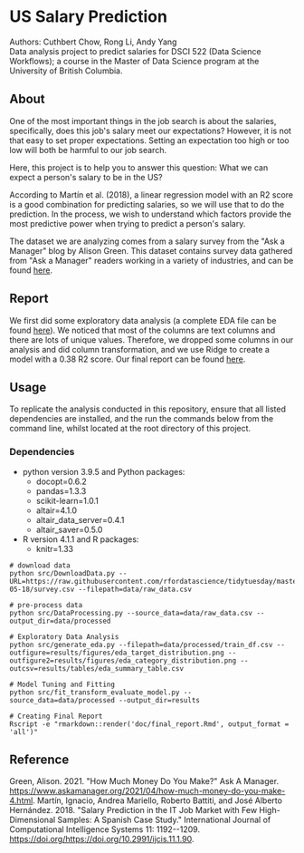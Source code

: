 # US Salary Prediction

Authors: Cuthbert Chow, Rong Li, Andy Yang\
Data analysis project to predict salaries for DSCI 522 (Data Science Workflows); a course in the Master of Data Science program at the University of British Columbia.

## About

One of the most important things in the job search is about the salaries, specifically, does this job's salary meet our expectations? However, it is not that easy to set proper expectations. Setting an expectation too high or too low will both be harmful to our job search.

Here, this project is to help you to answer this question: What we can expect a person's salary to be in the US?

According to Martín et al. (2018), a linear regression model with an R2 score is a good combination for predicting salaries, so we will use that to do the prediction. In the process, we wish to understand which factors provide the most predictive power when trying to predict a person's salary.

The dataset we are analyzing comes from a salary survey from the "Ask a Manager" blog by Alison Green. This dataset contains survey data gathered from "Ask a Manager" readers working in a variety of industries, and can be found [here](https://raw.githubusercontent.com/rfordatascience/tidytuesday/master/data/2021/2021-05-18/survey.csv).

## Report

We first did some exploratory data analysis (a complete EDA file can be found [here](https://github.com/UBC-MDS/US-Salary-Prediction/blob/main/results/EDA.ipynb)). We noticed that most of the columns are text columns and there are lots of unique values. Therefore, we dropped some columns in our analysis and did column transformation, and we use Ridge to create a model with a 0.38 R2 score. Our final report can be found [here](https://github.com/UBC-MDS/US-Salary-Prediction/blob/main/doc/final_report.md).

## Usage

To replicate the analysis conducted in this repository, ensure that all listed dependencies are installed, and the run the commands below from the command line, whilst located at the root directory of this project. 

### Dependencies  

- python version 3.9.5 and Python packages:  
  - docopt=0.6.2  
  - pandas=1.3.3  
  - scikit-learn=1.0.1  
  - altair=4.1.0  
  - altair_data_server=0.4.1  
  - altair_saver=0.5.0  
- R version 4.1.1 and R packages:  
  - knitr=1.33
  
```
# download data
python src/DownloadData.py --URL=https://raw.githubusercontent.com/rfordatascience/tidytuesday/master/data/2021/2021-05-18/survey.csv --filepath=data/raw_data.csv

# pre-process data 
python src/DataProcessing.py --source_data=data/raw_data.csv --output_dir=data/processed

# Exploratory Data Analysis
python src/generate_eda.py --filepath=data/processed/train_df.csv --outfigure=results/figures/eda_target_distribution.png --outfigure2=results/figures/eda_category_distribution.png --outcsv=results/tables/eda_summary_table.csv

# Model Tuning and Fitting 
python src/fit_transform_evaluate_model.py --source_data=data/processed --output_dir=results

# Creating Final Report
Rscript -e "rmarkdown::render('doc/final_report.Rmd', output_format = 'all')"
```

## Reference

Green, Alison. 2021. "How Much Money Do You Make?" Ask A Manager. <https://www.askamanager.org/2021/04/how-much-money-do-you-make-4.html>. Martín, Ignacio, Andrea Mariello, Roberto Battiti, and José Alberto Hernández. 2018. "Salary Prediction in the IT Job Market with Few High-Dimensional Samples: A Spanish Case Study." International Journal of Computational Intelligence Systems 11: 1192--1209. <https://doi.org/https://doi.org/10.2991/ijcis.11.1.90>.
